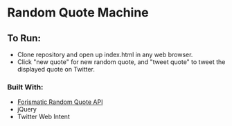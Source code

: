 # Random Quote Machine

## To Run:
- Clone repository and open up index.html in any web browser.
- Click "new quote" for new random quote, and "tweet quote" to tweet the displayed quote on Twitter.

### Built With:
- [Forismatic Random Quote API](http://forismatic.com/en/api/)
- jQuery
- Twitter Web Intent